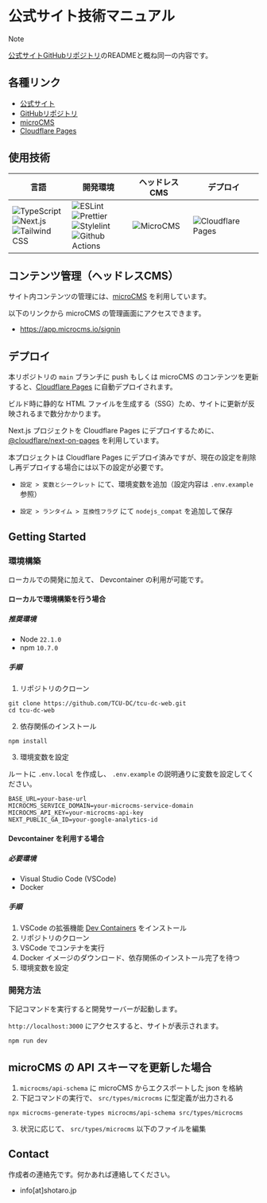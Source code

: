 # 公式サイト技術マニュアル

> [!NOTE]
> [公式サイトGitHubリポジトリ](https://github.com/TCU-DC/tcu-dc-web)のREADMEと概ね同一の内容です。

## 各種リンク

- [公式サイト](https://tcu-dc.net/)
- [GitHubリポジトリ](https://github.com/TCU-DC/tcu-dc-web)
- [microCMS](https://app.microcms.io/signin)
- [Cloudflare Pages](https://pages.cloudflare.com/)

## 使用技術

| 言語 | 開発環境 | ヘッドレスCMS | デプロイ |
| - | - | - | - |
| ![TypeScript](https://img.shields.io/badge/TypeScript-007ACC?style=for-the-badge&logo=typescript&logoColor=white)<br>![Next.js](https://img.shields.io/badge/next%20js-000000?style=for-the-badge&logo=nextdotjs&logoColor=white)<br>![Tailwind CSS](https://img.shields.io/badge/Tailwind_CSS-38B2AC?style=for-the-badge&logo=tailwind-css&logoColor=white) | ![ESLint](https://img.shields.io/badge/eslint-3A33D1?style=for-the-badge&logo=eslint&logoColor=white)<br>![Prettier](https://img.shields.io/badge/prettier-1A2C34?style=for-the-badge&logo=prettier&logoColor=F7BA3E)<br>![Stylelint](https://img.shields.io/badge/stylelint-000?style=for-the-badge&logo=stylelint&logoColor=white)<br>![Github Actions](https://img.shields.io/badge/GitHub_Actions-2088FF?style=for-the-badge&logo=github-actions&logoColor=white) | ![MicroCMS](https://img.shields.io/badge/microcms-000000?style=for-the-badge) | ![Cloudflare Pages](https://img.shields.io/badge/Cloudflare%20Pages-F38020?style=for-the-badge&logo=Cloudflare%20Pages&logoColor=white) |

## コンテンツ管理（ヘッドレスCMS）

サイト内コンテンツの管理には、[microCMS](https://microcms.io/) を利用しています。

以下のリンクから microCMS の管理画面にアクセスできます。

- https://app.microcms.io/signin

## デプロイ

本リポジトリの `main` ブランチに push もしくは microCMS のコンテンツを更新すると、[Cloudflare Pages](https://pages.cloudflare.com/) に自動デプロイされます。

ビルド時に静的な HTML ファイルを生成する（SSG）ため、サイトに更新が反映されるまで数分かかります。

Next.js プロジェクトを Cloudflare Pages にデプロイするために、[@cloudflare/next-on-pages](https://github.com/cloudflare/next-on-pages) を利用しています。

本プロジェクトは Cloudflare Pages にデプロイ済みですが、現在の設定を削除し再デプロイする場合には以下の設定が必要です。

- `設定 > 変数とシークレット` にて、環境変数を追加（設定内容は `.env.example` 参照）

- `設定 > ランタイム > 互換性フラグ` にて `nodejs_compat` を追加して保存

## Getting Started

### 環境構築

ローカルでの開発に加えて、 Devcontainer の利用が可能です。

#### ローカルで環境構築を行う場合

##### 推奨環境

- Node `22.1.0`
- npm `10.7.0`

##### 手順

1. リポジトリのクローン

```
git clone https://github.com/TCU-DC/tcu-dc-web.git
cd tcu-dc-web
```

2. 依存関係のインストール

```
npm install
```

3. 環境変数を設定

ルートに `.env.local` を作成し、 `.env.example` の説明通りに変数を設定してください。

```
BASE_URL=your-base-url
MICROCMS_SERVICE_DOMAIN=your-microcms-service-domain
MICROCMS_API_KEY=your-microcms-api-key
NEXT_PUBLIC_GA_ID=your-google-analytics-id
```

#### Devcontainer を利用する場合

##### 必要環境

- Visual Studio Code (VSCode) 
- Docker

##### 手順

1. VSCode の拡張機能 [Dev Containers](vscode:extension/ms-vscode-remote.remote-containers) をインストール
2. リポジトリのクローン
3. VSCode でコンテナを実行
4. Docker イメージのダウンロード、依存関係のインストール完了を待つ
5. 環境変数を設定

### 開発方法

下記コマンドを実行すると開発サーバーが起動します。

 `http://localhost:3000` にアクセスすると、サイトが表示されます。

```
npm run dev
```

## microCMS の API スキーマを更新した場合


1. `microcms/api-schema` に microCMS からエクスポートした json を格納
2. 下記コマンドの実行で、 `src/types/microcms` に型定義が出力される

```
npx microcms-generate-types microcms/api-schema src/types/microcms
```

3. 状況に応じて、 `src/types/microcms` 以下のファイルを編集

## Contact

作成者の連絡先です。何かあれば連絡してください。

- info[at]shotaro.jp

